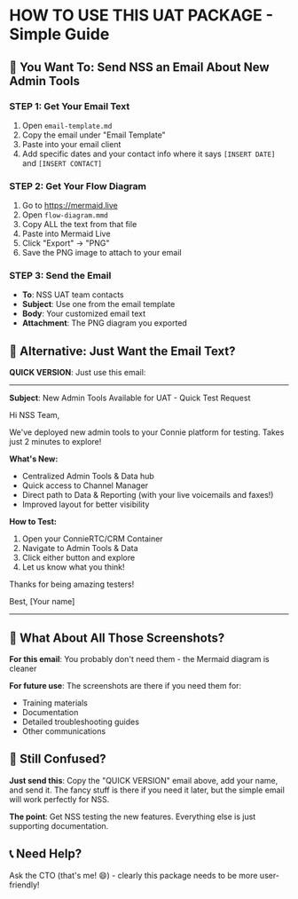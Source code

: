 # HOW TO USE THIS UAT PACKAGE - Simple Guide

## 🎯 You Want To: Send NSS an Email About New Admin Tools

### **STEP 1: Get Your Email Text**
1. Open `email-template.md`
2. Copy the email under "Email Template" 
3. Paste into your email client
4. Add specific dates and your contact info where it says `[INSERT DATE]` and `[INSERT CONTACT]`

### **STEP 2: Get Your Flow Diagram**
1. Go to https://mermaid.live
2. Open `flow-diagram.mmd`
3. Copy ALL the text from that file
4. Paste into Mermaid Live
5. Click "Export" → "PNG"
6. Save the PNG image to attach to your email

### **STEP 3: Send the Email**
- **To**: NSS UAT team contacts
- **Subject**: Use one from the email template  
- **Body**: Your customized email text
- **Attachment**: The PNG diagram you exported

## 🎯 Alternative: Just Want the Email Text?

**QUICK VERSION**: Just use this email:

---

**Subject**: New Admin Tools Available for UAT - Quick Test Request

Hi NSS Team,

We've deployed new admin tools to your Connie platform for testing. Takes just 2 minutes to explore!

**What's New:**
- Centralized Admin Tools & Data hub
- Quick access to Channel Manager 
- Direct path to Data & Reporting (with your live voicemails and faxes!)
- Improved layout for better visibility

**How to Test:**
1. Open your ConnieRTC/CRM Container
2. Navigate to Admin Tools & Data
3. Click either button and explore
4. Let us know what you think!

Thanks for being amazing testers!

Best,
[Your name]

---

## 📸 What About All Those Screenshots?

**For this email**: You probably don't need them - the Mermaid diagram is cleaner

**For future use**: The screenshots are there if you need them for:
- Training materials
- Documentation
- Detailed troubleshooting guides
- Other communications

## 🤔 Still Confused?

**Just send this**: Copy the "QUICK VERSION" email above, add your name, and send it. The fancy stuff is there if you need it later, but the simple email will work perfectly for NSS.

**The point**: Get NSS testing the new features. Everything else is just supporting documentation.

## 📞 Need Help?

Ask the CTO (that's me! 😄) - clearly this package needs to be more user-friendly!